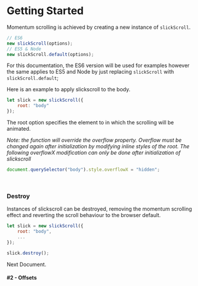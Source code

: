 # Getting Started

Momentum scrolling is achieved by creating a new instance of `slickScroll`.

```javascript
// ES6
new slickScroll(options);
// ES5 & Node
new slickScroll.default(options);
```

For this documentation, the ES6 version will be used for examples however the same applies to ES5 and Node by just replacing `slickScroll` with `slickScroll.default`; 

Here is an example to apply slickscroll to the body. 

```javascript
let slick = new slickScroll({
    root: "body"
});
```
The root option specifies the element to in which the scrolling will be animated.

*Note: the function will override the overflow property. Overflow must be changed again after initialization by modifying inline styles of the root. The following overflowX modification can only be done after initialization of slickscroll*
```javascript
document.querySelector("body").style.overflowX = "hidden";
```

<br>

### Destroy
Instances of slickscroll can be destroyed, removing the momentum scrolling effect and reverting the scroll behaviour to the browser default.

```javascript
let slick = new slickScroll({
    root: "body",
    ...
});

slick.destroy();
```

Next Document.
#### **#2 - Offsets**
